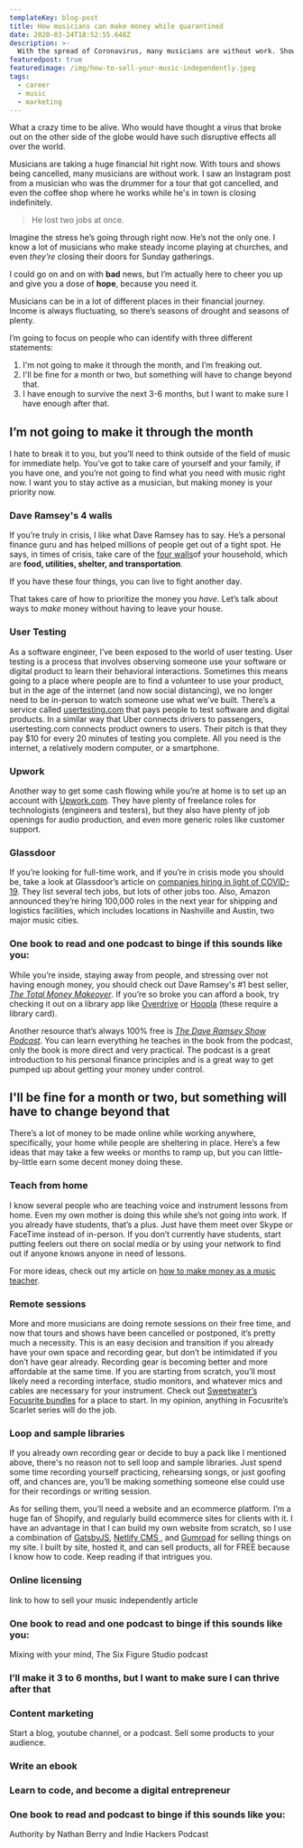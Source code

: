 ```yaml
---
templateKey: blog-post
title: How musicians can make money while quarantined
date: 2020-03-24T18:52:55.648Z
description: >-
  With the spread of Coronavirus, many musicians are without work. Shows and tours have been cancelled, and even churches have stopped gathering for the foreseeable future. I want to give musicians hope and ideas for how they can overcome financial hurdles in these difficult times.
featuredpost: true
featuredimage: /img/how-to-sell-your-music-independently.jpeg
tags:
  - career
  - music
  - marketing
---
```


What a crazy time to be alive. Who would have thought a virus that broke out on the other side of the globe would have such disruptive effects all over the world.

Musicians are taking a huge financial hit right now. With tours and shows being cancelled, many musicians are without work. I saw an Instagram post from a musician who was the drummer for a tour that got cancelled, and even the coffee shop where he works while he's in town is closing indefinitely.

> He lost two jobs at once.

Imagine the stress he’s going through right now. He’s not the only one. I know a lot of musicians who make steady income playing at churches, and even _they’re_ closing their doors for Sunday gatherings.

I could go on and on with **bad** news, but I’m actually here to cheer you up and give you a dose of **hope**, because you need it.

Musicians can be in a lot of different places in their financial journey. Income is always fluctuating, so there’s seasons of drought and seasons of plenty.

I’m going to focus on people who can identify with three different statements:

1. I'm not going to make it through the month, and I’m freaking out.
2. I'll be fine for a month or two, but something will have to change beyond that.
3. I have enough to survive the next 3-6 months, but I want to make sure I have enough after that.

## I’m not going to make it through the month

I hate to break it to you, but you’ll need to think outside of the field of music for immediate help. You’ve got to take care of yourself and your family, if you have one, and you’re not going to find what you need with music right now. I want you to stay active as a musician, but making money is your priority now.

### Dave Ramsey's 4 walls

If you’re truly in crisis, I like what Dave Ramsey has to say. He’s a personal finance guru and has helped millions of people get out of a tight spot. He says, in times of crisis, take care of the <a href="https://www.daveramsey.com/blog/4-things-you-must-budget" target="_blank" rel="noopener noreferrer">four walls</a>of your household, which are **food, utilities, shelter, and transportation**.

If you have these four things, you can live to fight another day.

That takes care of how to prioritize the money you _have_. Let’s talk about ways to _make_ money without having to leave your house.

### User Testing

As a software engineer, I’ve been exposed to the world of user testing. User testing is a process that involves observing someone use your software or digital product to learn their behavioral interactions. Sometimes this means going to a place where people are to find a volunteer to use your product, but in the age of the internet (and now social distancing), we no longer need to be in-person to watch someone use what we’ve built. There’s a service called <a href="https://www.usertesting.com/be-a-user-tester" target="_blank" rel="noopener noreferrer">usertesting.com</a> that pays people to test software and digital products. In a similar way that Uber connects drivers to passengers, usertesting.com connects product owners to users. Their pitch is that they pay \$10 for every 20 minutes of testing you complete. All you need is the internet, a relatively modern computer, or a smartphone.

### Upwork

Another way to get some cash flowing while you’re at home is to set up an account with <a href="https://www.upwork.com/freelance-jobs/" target="_blank" rel="noopener noreferrer">Upwork.com</a>. They have plenty of freelance roles for technologists (engineers and testers), but they also have plenty of job openings for audio production, and even more generic roles like customer support.

### Glassdoor

If you’re looking for full-time work, and if you’re in crisis mode you should be, take a look at Glassdoor’s article on <a href="https://www.glassdoor.com/blog/companies-eager-to-hire-now/" target="_blank" rel="noopener noreferrer">companies hiring in light of COVID-19</a>. They list several tech jobs, but lots of other jobs too. Also, Amazon announced they’re hiring 100,000 roles in the next year for shipping and logistics facilities, which includes locations in Nashville and Austin, two major music cities.

### One book to read and one podcast to binge if this sounds like you:

While you’re inside, staying away from people, and stressing over not having enough money, you should check out Dave Ramsey's #1 best seller, <a href="https://www.daveramsey.com/store/product/the-total-money-makeover-book-by-dave-ramsey" target="_blank" rel="noopener noreferrer">_The Total Money Makeover_</a>. If you’re so broke you can afford a book, try checking it out on a library app like <a href="https://www.overdrive.com/" target="_blank" rel="noopener noreferrer">Overdrive</a> or <a href="https://www.hoopladigital.com/" target="_blank" rel="noopener noreferrer">Hoopla</a> (these require a library card).

Another resource that’s always 100% free is <a href="https://www.daveramsey.com/show/" target="_blank" rel="noopener noreferrer">_The Dave Ramsey Show Podcast_</a>. You can learn everything he teaches in the book from the podcast, only the book is more direct and very practical. The podcast is a great introduction to his personal finance principles and is a great way to get pumped up about getting your money under control.

## I'll be fine for a month or two, but something will have to change beyond that

There’s a lot of money to be made online while working anywhere, specifically, your home while people are sheltering in place. Here’s a few ideas that may take a few weeks or months to ramp up, but you can little-by-little earn some decent money doing these.

### Teach from home

I know several people who are teaching voice and instrument lessons from home. Even my own mother is doing this while she’s not going into work. If you already have students, that’s a plus. Just have them meet over Skype or FaceTime instead of in-person. If you don’t currently have students, start putting feelers out there on social media or by using your network to find out if anyone knows anyone in need of lessons.

For more ideas, check out my article on [how to make money as a music teacher](/blog/how-to-make-money-as-a-music-teacher/).

### Remote sessions

More and more musicians are doing remote sessions on their free time, and now that tours and shows have been cancelled or postponed, it’s pretty much a necessity. This is an easy decision and transition if you already have your own space and recording gear, but don’t be intimidated if you don’t have gear already. Recording gear is becoming better and more affordable at the same time. If you are starting from scratch, you’ll most likely need a recording interface, studio monitors, and whatever mics and cables are necessary for your instrument. Check out <a href="https://www.sweetwater.com/store/manufacturer/Focusrite" target="_blank" rel="noopener noreferrer">Sweetwater’s Focusrite bundles</a> for a place to start. In my opinion, anything in Focusrite’s Scarlet series will do the job.

### Loop and sample libraries

If you already own recording gear or decide to buy a pack like I mentioned above, there's no reason not to sell loop and sample libraries. Just spend some time recording yourself practicing, rehearsing songs, or just goofing off, and chances are, you’ll be making something someone else could use for their recordings or writing session.

As for selling them, you’ll need a website and an ecommerce platform. I’m a huge fan of Shopify, and regularly build ecommerce sites for clients with it. I have an advantage in that I can build my own website from scratch, so I use a combination of <a href="https://www.gatsbyjs.org/" target="_blank" rel="noopener noreferrer">GatsbyJS</a>, <a href="https://www.netlify.com/" target="_blank" rel="noopener noreferrer">Netlify CMS </a>, and <a href="https://gumroad.com/" target="_blank" rel="noopener noreferrer">Gumroad</a> for selling things on my site. I built by site, hosted it, and can sell products, all for FREE because I know how to code. Keep reading if that intrigues you.

### Online licensing

link to how to sell your music independently article

### One book to read and one podcast to binge if this sounds like you:

Mixing with your mind, The Six Figure Studio podcast

### I’ll make it 3 to 6 months, but I want to make sure I can thrive after that

### Content marketing

Start a blog, youtube channel, or a podcast. Sell some products to your audience.

### Write an ebook

### Learn to code, and become a digital entrepreneur

### One book to read and podcast to binge if this sounds like you:

Authority by Nathan Berry and Indie Hackers Podcast
